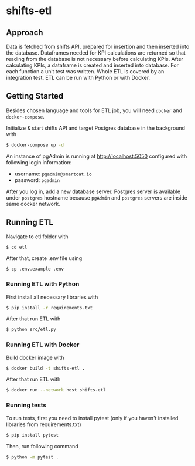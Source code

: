# shifts-etl

## Approach

Data is fetched from shifts API, prepared for insertion and then inserted into the database. Dataframes needed for KPI calculations are returned so that reading from the database is not necessary before calculating KPIs. After calculating KPIs, a dataframe is created and inserted into database.
For each function a unit test was written. Whole ETL is covered by an integration test.
ETL can be run with Python or with Docker.

## Getting Started

Besides chosen language and tools for ETL job, you will need `docker` and `docker-compose`.

Initialize & start shifts API and target Postgres database in the background
with

```bash
$ docker-compose up -d
```

An instance of pgAdmin is running at
[http://localhost:5050](http://localhost:5050) configured with following
login information:

- username: `pgadmin@smartcat.io`
- password: `pgadmin`

After you log in, add a new database server. Postgres server is available
under `postgres` hostname because `pgAdmin` and `postgres` servers are inside
same docker network.

## Running ETL

Navigate to etl folder with

```bash
$ cd etl
```

After that, create .env file using

```bash
$ cp .env.example .env
```

### Running ETL with Python

First install all necessary libraries with

```bash
$ pip install -r requirements.txt
```

After that run ETL with

```bash
$ python src/etl.py
```

### Running ETL with Docker

Build docker image with

```bash
$ docker build -t shifts-etl .
```

After that run ETL with

```bash
$ docker run --network host shifts-etl
```

### Running tests

To run tests, first you need to install pytest (only if you haven't installed libraries from requirements.txt)

```bash
$ pip install pytest
```

Then, run following command

```bash
$ python -m pytest .
```